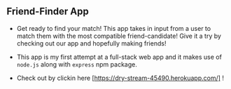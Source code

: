 ## Friend-Finder App

* Get ready to find your match! This app takes in input from a user to match them with the most compatible friend-candidate! Give it a try by checking out our app and hopefully making friends!

* This app is my first attempt at a full-stack web app and it makes use of `node.js` along with `express` npm package.

* Check out by clickin here [https://dry-stream-45490.herokuapp.com/] !
